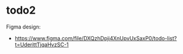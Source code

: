 # todo2
Figma design:

- https://www.figma.com/file/DXQzhDpji4XnUpvUxSaxP0/todo-list?t=UderittTjqaHvzSC-1
